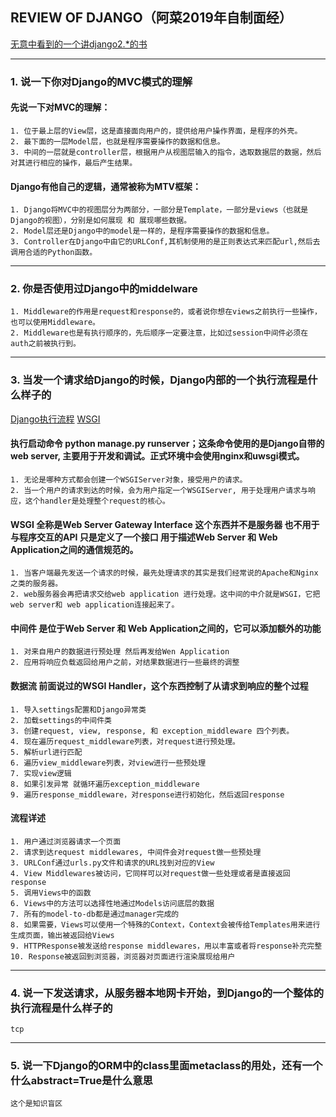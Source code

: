 ## REVIEW OF DJANGO（阿菜2019年自制面经）

[无意中看到的一个讲django2.*的书](https://djangobook.com/)

------------
### 1. 说一下你对Django的MVC模式的理解
#### 先说一下对MVC的理解：
    1. 位于最上层的View层，这是直接面向用户的，提供给用户操作界面，是程序的外壳。
    2. 最下面的一层Model层，也就是程序需要操作的数据和信息。
    3. 中间的一层就是controller层，根据用户从视图层输入的指令，选取数据层的数据，然后对其进行相应的操作，最后产生结果。
#### Django有他自己的逻辑，通常被称为MTV框架：
    1. Django将MVC中的视图层分为两部分，一部分是Template，一部分是views（也就是Django的视图），分别是如何展现 和 展现哪些数据。
    2. Model层还是Django中的model是一样的，是程序需要操作的数据和信息。
    3. Controller在Django中由它的URLConf,其机制使用的是正则表达式来匹配url,然后去调用合适的Python函数。

-------------
### 2. 你是否使用过Django中的middelware
    1. Middleware的作用是request和response的，或者说你想在views之前执行一些操作，也可以使用Middleware。
    2. Middleware也是有执行顺序的，先后顺序一定要注意，比如过session中间件必须在auth之前被执行到。

-------------
### 3. 当发一个请求给Django的时候，Django内部的一个执行流程是什么样子的
[Django执行流程](https://juejin.im/post/5a6c4cc2f265da3e4c080605)
[WSGI](https://www.jianshu.com/p/679dee0a4193)
    
#### 执行启动命令 python manage.py runserver；这条命令使用的是Django自带的web server, 主要用于开发和调试。正式环境中会使用nginx和uwsgi模式。
    1. 无论是哪种方式都会创建一个WSGIServer对象，接受用户的请求。
    2. 当一个用户的请求到达的时候，会为用户指定一个WSGIServer, 用于处理用户请求与响应，这个handler是处理整个request的核心。

#### WSGI 全称是Web Server Gateway Interface 这个东西并不是服务器 也不用于与程序交互的API 只是定义了一个接口 用于描述Web Server 和 Web Application之间的通信规范的。
    1. 当客户端最先发送一个请求的时候，最先处理请求的其实是我们经常说的Apache和Nginx之类的服务器。
    2. web服务器会再把请求交给web application 进行处理。这中间的中介就是WSGI，它把web server和 web application连接起来了。

#### 中间件 是位于Web Server 和 Web Application之间的，它可以添加额外的功能
    1. 对来自用户的数据进行预处理 然后再发给Wen Application
    2. 应用将响应负载返回给用户之前，对结果数据进行一些最终的调整

#### 数据流 前面说过的WSGI Handler，这个东西控制了从请求到响应的整个过程
    1. 导入settings配置和Django异常类
    2. 加载settings的中间件类
    3. 创建request, view, response, 和 exception_middleware 四个列表。
    4. 现在遍历request_middleware列表，对request进行预处理。
    5. 解析url进行匹配
    6. 遍历view_middleware列表，对view进行一些预处理
    7. 实现view逻辑
    8. 如果引发异常 就循环遍历exception_middleware
    9. 遍历response_middleware，对response进行初始化，然后返回response

#### 流程详述
    1. 用户通过浏览器请求一个页面
    2. 请求到达request middlewares, 中间件会对request做一些预处理
    3. URLConf通过urls.py文件和请求的URL找到对应的View
    4. View Middlewares被访问，它同样可以对request做一些处理或者是直接返回response
    5. 调用Views中的函数
    6. Views中的方法可以选择性地通过Models访问底层的数据
    7. 所有的model-to-db都是通过manager完成的
    8. 如果需要，Views可以使用一个特殊的Context，Context会被传给Templates用来进行生成页面，输出被返回给Views
    9. HTTPResponse被发送给response middlewares，用以丰富或者将response补充完整
    10. Response被返回到浏览器，浏览器对页面进行渲染展现给用户

-------------
### 4. 说一下发送请求，从服务器本地网卡开始，到Django的一个整体的执行流程是什么样子的
    tcp

-------------
### 5. 说一下Django的ORM中的class里面metaclass的用处，还有一个什么abstract=True是什么意思
    这个是知识盲区
